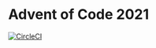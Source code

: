 # Advent of Code 2021

[![CircleCI](https://circleci.com/gh/LeaLearnsToCode/aoc2021/tree/master.svg?style=svg)](https://circleci.com/gh/LeaLearnsToCode/aoc2021/tree/master)
